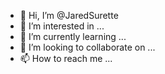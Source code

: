 - 👋 Hi, I’m @JaredSurette
- 👀 I’m interested in ...
- 🌱 I’m currently learning ...
- 💞️ I’m looking to collaborate on ...
- 📫 How to reach me ...

<!---
JaredSurette/JaredSurette is a ✨ special ✨ repository because its `README.md` (this file) appears on your GitHub profile.
You can click the Preview link to take a look at your changes.
--->
